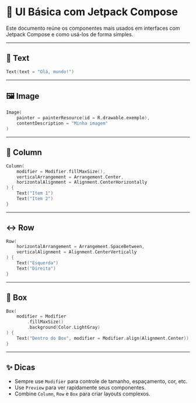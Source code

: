 # 🧱 UI Básica com Jetpack Compose

Este documento reúne os componentes mais usados em interfaces com Jetpack Compose e como usá-los de forma simples.

---

## 📄 Text

```kotlin
Text(text = "Olá, mundo!")
````

---

## 🖼️ Image

```kotlin
Image(
    painter = painterResource(id = R.drawable.exemplo),
    contentDescription = "Minha imagem"
)
```

---

## 🧭 Column

```kotlin
Column(
    modifier = Modifier.fillMaxSize(),
    verticalArrangement = Arrangement.Center,
    horizontalAlignment = Alignment.CenterHorizontally
) {
    Text("Item 1")
    Text("Item 2")
}
```

---

## ↔️ Row

```kotlin
Row(
    horizontalArrangement = Arrangement.SpaceBetween,
    verticalAlignment = Alignment.CenterVertically
) {
    Text("Esquerda")
    Text("Direita")
}
```

---

## 🎁 Box

```kotlin
Box(
    modifier = Modifier
        .fillMaxSize()
        .background(Color.LightGray)
) {
    Text("Dentro do Box", modifier = Modifier.align(Alignment.Center))
}
```

---

## ✨ Dicas

* Sempre use `Modifier` para controle de tamanho, espaçamento, cor, etc.
* Use `Preview` para ver rapidamente seus componentes.
* Combine `Column`, `Row` e `Box` para criar layouts complexos.
